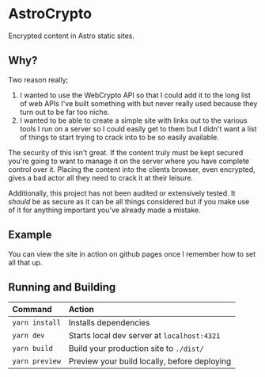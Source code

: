 # AstroCrypto

 Encrypted content in Astro static sites.

## Why?
Two reason really;

1. I wanted to use the WebCrypto API so that I could add it to the long list of web APIs I've built something with but never really used because they turn out to be far too niche.
2. I wanted to be able to create a simple site with links out to the various tools I run on a server so I could easily get to them but I didn't want a list of things to start trying to crack into to be so easily available.

The security of this isn't great. If the content truly must be kept secured you're going to want to manage it on the server where you have complete control over it. Placing the content into the clients browser, even encrypted, gives a bad actor all they need to crack it at their leisure.

Additionally, this project has not been audited or extensively tested. It _should_ be as secure as it can be all things considered but if you make use of it for anything important you've already made a mistake.

## Example

You can view the site in action on github pages once I remember how to set all that up.

## Running and Building
| Command        | Action                                       |
| :------------- | :------------------------------------------- |
| `yarn install` | Installs dependencies                        |
| `yarn dev`     | Starts local dev server at `localhost:4321`  |
| `yarn build`   | Build your production site to `./dist/`      |
| `yarn preview` | Preview your build locally, before deploying |
